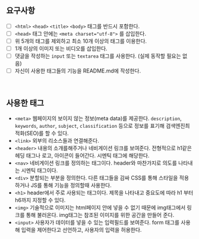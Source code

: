 ## 요구사항 

- [ ]  `<html>` `<head>` `<title>`  `<body>` 태그를 반드시 포함한다. 
- [ ]  `<head>` 태그 안에는 `<meta charset="utf-8">` 를 삽입한다.
- [ ]  위 5개의 태그를 제외하고 최소 10개 이상의 태그를 이용한다.
- [ ]  1개 이상의 이미지 또는 비디오를 삽입한다.
- [ ]  댓글을 작성하는 `input` 또는 `textarea` 태그를 사용한다. (실제 동작할 필요는 없음)
- [ ]  자신이 사용한 태그들의 기능을 README.md에 작성한다.

<br/>

## 사용한 태그

- `<meta>`
    웹페이지의 보이지 않는 정보(meta data)를 제공한다. `description`, `keywords`, `author`, `subject`, `classification` 등으로 정보를 표기해 검색엔진최적화(SEO)를 할 수 있다.
- `<link>`
    외부의 리소스들과 연결해준다.
- `<header>`
    내용의 소개를해주거나 네비게이션 링크를 보여준다. 전형적으로 h1같은 헤딩 태그나 로고, 아이콘이 들어간다. 시멘틱 태그에 해당한다.
- `<nav>`
    네비게이션 링크를 정의하는 태그이다. header와 마찬가지로 의도를 나타내는 시멘틱 태그이다.
- `<div>`
    분할되는 부분을 정의한다. 다른 태그들을 감싸 CSS를 통해 스타일을 적용하거나 JS를 통해 기능을 정의할때 사용한다.
- `<h1>`
    header에서 주로 사용되는 태그이다. 제목을 나타내고 중요도에 따라 h1 부터 h6까지 지정할 수 있다.
- `<img>`
    기술적으로 이미지는 html페이지 안에 넣을 수 없기 때문에 img태그에서 링크를 통해 불러온다. img태그는 참조된 이미지를 위한 공간을 만들어 준다.
- `<input>`
    사용자가 데이터를 넣을 수 있는 입력필드를 보여준다. form 태그를 사용해 입력을 제어한다고 선언하고, 사용자의 입력을 허용한다.